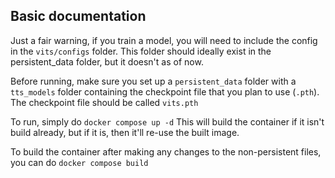 ## Basic documentation
Just a fair warning, if you train a model, you will need to include the config in the `vits/configs` folder. This folder should ideally exist in the persistent_data folder, but it doesn't as of now.

Before running, make sure you set up a `persistent_data` folder with a `tts_models` folder containing the checkpoint file that you plan to use (`.pth`).
The checkpoint file should be called `vits.pth`

To run, simply do `docker compose up -d`
This will build the container if it isn't build already, but if it is, then it'll re-use the built image.

To build the container after making any changes to the non-persistent files, you can do `docker compose build`
